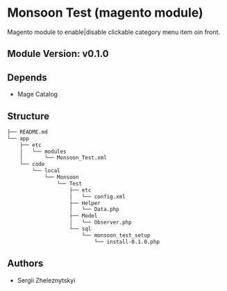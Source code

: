 Monsoon Test (magento module)
===========================

Magento module to enable|disable clickable category menu item oin front.

Module Version: v0.1.0
------

Depends
------

- Mage Catalog

Structure
------

```sh
├── README.md
└── app
    ├── etc
    │   └── modules
    │       └── Monsoon_Test.xml
    └── code
        └── local
            └── Monsoon
                └── Test
                    ├── etc
                    │   └── config.xml
                    ├── Helper
                    │   └── Data.php
                    ├── Model
                    │   └── Observer.php
                    └── sql
                        └── monsoon_test_setup
                            └── install-0.1.0.php

```

Authors
------
 - Sergii Zheleznytskyi
